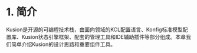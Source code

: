 # 1. 简介

Kusion是开源的可编程技术栈，由面向领域的KCL配置语言、Konfig标准模型配置库、Kusion状态引擎框架、配套的管理工具和IDE辅助插件等部分组成。本章我们简单介绍Kusion的设计思路和重要组件工具。
